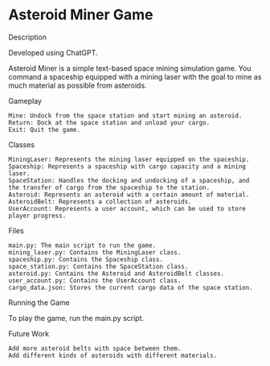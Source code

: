 # Asteroid Miner Game
Description

Developed using ChatGPT. 

Asteroid Miner is a simple text-based space mining simulation game. You command a spaceship equipped with a mining laser with the goal to mine as much material as possible from asteroids.

Gameplay

    Mine: Undock from the space station and start mining an asteroid.
    Return: Dock at the space station and unload your cargo.
    Exit: Quit the game.

Classes

    MiningLaser: Represents the mining laser equipped on the spaceship.
    Spaceship: Represents a spaceship with cargo capacity and a mining laser.
    SpaceStation: Handles the docking and undocking of a spaceship, and the transfer of cargo from the spaceship to the station.
    Asteroid: Represents an asteroid with a certain amount of material.
    AsteroidBelt: Represents a collection of asteroids.
    UserAccount: Represents a user account, which can be used to store player progress.

Files

    main.py: The main script to run the game.
    mining_laser.py: Contains the MiningLaser class.
    spaceship.py: Contains the Spaceship class.
    space_station.py: Contains the SpaceStation class.
    asteroid.py: Contains the Asteroid and AsteroidBelt classes.
    user_account.py: Contains the UserAccount class.
    cargo_data.json: Stores the current cargo data of the space station.

Running the Game

To play the game, run the main.py script.


Future Work

    Add more asteroid belts with space between them.
    Add different kinds of asteroids with different materials.
